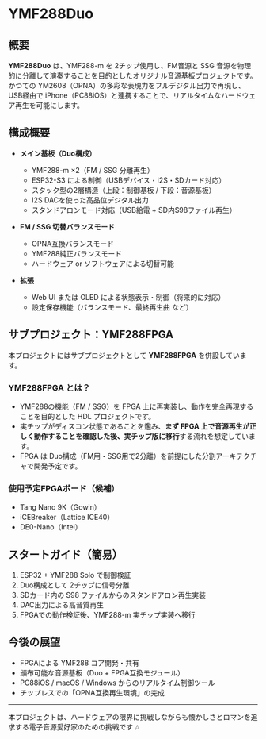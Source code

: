 # YMF288Duo

## 概要

**YMF288Duo** は、YMF288-m を 2チップ使用し、FM音源と SSG 音源を物理的に分離して演奏することを目的としたオリジナル音源基板プロジェクトです。かつての YM2608（OPNA）の多彩な表現力をフルデジタル出力で再現し、USB経由で iPhone（PC88iOS）と連携することで、リアルタイムなハードウェア再生を可能にします。

## 構成概要

- **メイン基板（Duo構成）**
  - YMF288-m ×2（FM / SSG 分離再生）
  - ESP32-S3 による制御（USBデバイス・I2S・SDカード対応）
  - スタック型の2層構造（上段：制御基板 / 下段：音源基板）
  - I2S DACを使った高品位デジタル出力
  - スタンドアロンモード対応（USB給電 + SD内S98ファイル再生）

- **FM / SSG 切替バランスモード**
  - OPNA互換バランスモード
  - YMF288純正バランスモード
  - ハードウェア or ソフトウェアによる切替可能

- **拡張**
  - Web UI または OLED による状態表示・制御（将来的に対応）
  - 設定保存機能（バランスモード、最終再生曲 など）

## サブプロジェクト：YMF288FPGA

本プロジェクトにはサブプロジェクトとして **YMF288FPGA** を併設しています。

### YMF288FPGA とは？

- YMF288の機能（FM / SSG）を FPGA 上に再実装し、動作を完全再現することを目的とした HDL プロジェクトです。
- 実チップがディスコン状態であることを鑑み、**まず FPGA 上で音源再生が正しく動作することを確認した後、実チップ版に移行**する流れを想定しています。
- FPGA は Duo構成（FM用・SSG用で2分離）を前提にした分割アーキテクチャで開発予定です。

### 使用予定FPGAボード（候補）

- Tang Nano 9K（Gowin）
- iCEBreaker（Lattice ICE40）
- DE0-Nano（Intel）

## スタートガイド（簡易）

1. ESP32 + YMF288 Solo で制御検証
2. Duo構成として 2チップに信号分離
3. SDカード内の S98 ファイルからのスタンドアロン再生実装
4. DAC出力による高音質再生
5. FPGAでの動作検証後、YMF288-m 実チップ実装へ移行

## 今後の展望

- FPGAによる YMF288 コア開発・共有
- 頒布可能な音源基板（Duo + FPGA互換モジュール）
- PC88iOS / macOS / Windows からのリアルタイム制御ツール
- チップレスでの「OPNA互換再生環境」の完成

---

本プロジェクトは、ハードウェアの限界に挑戦しながらも懐かしさとロマンを追求する電子音源愛好家のための挑戦です 🎶
